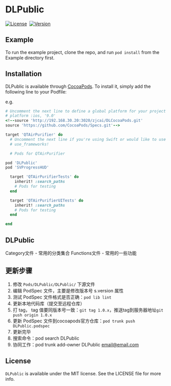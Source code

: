 # DLPublic

[![License](https://img.shields.io/cocoapods/l/DLPublic.svg?style=flat)](https://raw.githubusercontent.com/ibireme/YYWebImage/master/LICENSE)&nbsp;
[![Version](https://img.shields.io/cocoapods/v/DLPublic.svg?style=flat)](https://www.apple.com/nl/ios/)&nbsp;

## Example

To run the example project, clone the repo, and run `pod install` from the Example directory first.

## Installation

DLPublic is available through [CocoaPods](http://cocoapods.org). To install
it, simply add the following line to your Podfile:

<!--Please insert the source in the begain
```ruby
source 'http://192.168.30.20:3020/zjcai/DLCocoaPods.git'
source 'https://github.com/CocoaPods/Specs.git'
```-->
e.g.

```ruby
# Uncomment the next line to define a global platform for your project
# platform :ios, '9.0'
<!--source 'http://192.168.30.20:3020/zjcai/DLCocoaPods.git'
source 'https://github.com/CocoaPods/Specs.git'-->

target 'QTAirPurifier' do
  # Uncomment the next line if you're using Swift or would like to use dynamic frameworks
  # use_frameworks!

  # Pods for QTAirPurifier

pod 'DLPublic'
pod 'SVProgressHUD'

  target 'QTAirPurifierTests' do
    inherit! :search_paths
    # Pods for testing
  end

  target 'QTAirPurifierUITests' do
    inherit! :search_paths
    # Pods for testing
  end

end
```

## DLPublic
Category文件 - 常用的分类集合
Functions文件 - 常用的一些功能


## 更新步骤
1. 修改 `Pods/DLPublic/DLPublic/` 下源文件
2. 编辑 PodSpec 文件，主要是修改版本号 s.version 属性
3. 测试 PodSpec 文件格式是否正确：`pod lib lint`
4. 更新本地代码库（提交至远程仓库）
5. 打 tag， tag 值要同版本号一致：`git tag 1.0.x`，推送tag到服务器地址`git push origin 1.0.x`
6. 更新 PodSpec 文件到cocoapods官方仓库：`pod trunk push DLPublic.podspec`
7. 更新完毕
8. 搜索命令：pod search DLPublic
9. 协同工作：pod trunk add-owner DLPublic email@email.com
## License

`DLPublic` is available under the MIT license. See the LICENSE file for more info.


